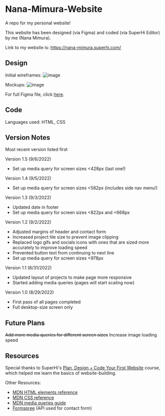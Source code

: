 # Nana-Mimura-Website
A repo for my personal website!

This website has been designed (via Figma) and coded (via SuperHi Editor) by me (Nana Mimura).

Link to my website is: https://nana-mimura.superhi.com/

## Design
Initial wireframes:
![image](https://user-images.githubusercontent.com/35053487/187111562-0f6c5eb1-0a89-4ead-94e8-d6459ee76874.png)

Mockups:
![image](https://user-images.githubusercontent.com/35053487/187113843-92848c7f-b1da-44d1-aec9-89be83d69ec0.png)

For full Figma file, click [here](https://www.figma.com/file/xVuzropjUN1O7zcc9IRnfi/nana-mimura).

## Code
Languages used: HTML, CSS

## Version Notes
Most recent version listed first

Version 1.5 (9/6/2022)
- Set up media query for screen sizes <428px (last one!)

Version 1.4 (9/5/2022)
- Set up media query for screen sizes <582px (includes side nav menu!)

Version 1.3 (9/3/2022)
- Updated date in footer
- Set up media query for screen sizes <822px and <668px

Version 1.2 (9/2/2022)
- Adjusted margins of header and contact form
- Increased project tile size to prevent image clipping
- Replaced logo gifs and socials icons with ones that are sized more accurately to improve loading speed
- Prevented button text from continuing to next line
- Set up media query for screen sizes <978px

Version 1.1 (8/31/2022)
- Updated layout of projects to make page more responsive
- Started adding media queries (pages will start scaling now)

Version 1.0 (8/29/2022)
- First pass of all pages completed
- Full desktop-size screen only

## Future Plans
~~Add more media queries for different screen sizes~~
Increase image loading speed

## Resources
Special thanks to SuperHi's [Plan, Design + Code Your First Website](https://student.superhi.com/plan-design-code) course, which helped me learn the basics of website-building.

Other Resources:
- [MDN HTML elements reference](https://developer.mozilla.org/en-US/docs/Web/HTML/Element)
- [MDN CSS reference](https://developer.mozilla.org/en-US/docs/Web/CSS/Reference)
- [MDN media queries guide](https://developer.mozilla.org/en-US/docs/Learn/CSS/CSS_layout/Media_queries)
- [Formspree](https://formspree.io/) (API used for contact form)
